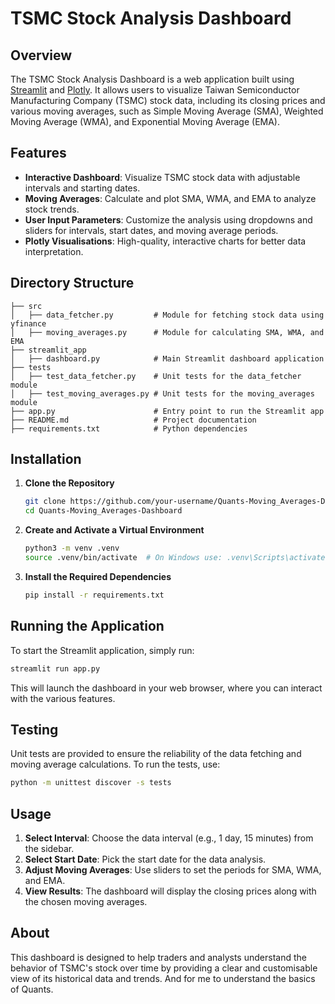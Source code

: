 # **TSMC Stock Analysis Dashboard**

## **Overview**

The TSMC Stock Analysis Dashboard is a web application built using [Streamlit](https://streamlit.io/) and [Plotly](https://plotly.com/). It allows users to visualize Taiwan Semiconductor Manufacturing Company (TSMC) stock data, including its closing prices and various moving averages, such as Simple Moving Average (SMA), Weighted Moving Average (WMA), and Exponential Moving Average (EMA).

## **Features**

- **Interactive Dashboard**: Visualize TSMC stock data with adjustable intervals and starting dates.
- **Moving Averages**: Calculate and plot SMA, WMA, and EMA to analyze stock trends.
- **User Input Parameters**: Customize the analysis using dropdowns and sliders for intervals, start dates, and moving average periods.
- **Plotly Visualisations**: High-quality, interactive charts for better data interpretation.

## **Directory Structure**

```
├── src
│   ├── data_fetcher.py         # Module for fetching stock data using yfinance
│   ├── moving_averages.py      # Module for calculating SMA, WMA, and EMA
├── streamlit_app
│   ├── dashboard.py            # Main Streamlit dashboard application
├── tests
│   ├── test_data_fetcher.py    # Unit tests for the data_fetcher module
│   ├── test_moving_averages.py # Unit tests for the moving_averages module
├── app.py                      # Entry point to run the Streamlit app
├── README.md                   # Project documentation
├── requirements.txt            # Python dependencies
```

## **Installation**

1. **Clone the Repository**

   ```bash
   git clone https://github.com/your-username/Quants-Moving_Averages-Dashboard.git
   cd Quants-Moving_Averages-Dashboard
   ```

2. **Create and Activate a Virtual Environment**

   ```bash
   python3 -m venv .venv
   source .venv/bin/activate  # On Windows use: .venv\Scripts\activate
   ```

3. **Install the Required Dependencies**

   ```bash
   pip install -r requirements.txt
   ```

## **Running the Application**

To start the Streamlit application, simply run:

```bash
streamlit run app.py
```

This will launch the dashboard in your web browser, where you can interact with the various features.

## **Testing**

Unit tests are provided to ensure the reliability of the data fetching and moving average calculations. To run the tests, use:

```bash
python -m unittest discover -s tests
```

## **Usage**

1. **Select Interval**: Choose the data interval (e.g., 1 day, 15 minutes) from the sidebar.
2. **Select Start Date**: Pick the start date for the data analysis.
3. **Adjust Moving Averages**: Use sliders to set the periods for SMA, WMA, and EMA.
4. **View Results**: The dashboard will display the closing prices along with the chosen moving averages.

## **About**

This dashboard is designed to help traders and analysts understand the behavior of TSMC's stock over time by providing a clear and customisable view of its historical data and trends.
And for me to understand the basics of Quants.